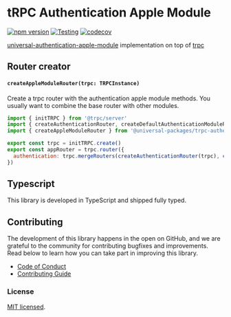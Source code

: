 # tRPC Authentication Apple Module

[![npm version](https://badge.fury.io/js/@universal-packages%2Ftrpc-authentication-apple-module.svg)](https://www.npmjs.com/package/@universal-packages/trpc-authentication-apple-module)
[![Testing](https://github.com/universal-packages/universal-trpc-authentication-apple-module/actions/workflows/testing.yml/badge.svg)](https://github.com/universal-packages/universal-trpc-authentication-apple-module/actions/workflows/testing.yml)
[![codecov](https://codecov.io/gh/universal-packages/universal-trpc-authentication-apple-module/branch/main/graph/badge.svg?token=CXPJSN8IGL)](https://codecov.io/gh/universal-packages/universal-trpc-authentication-apple-module)

[universal-authentication-apple-module](https://github.com/universal-packages/universal-authentication-apple-module) implementation on top of [trpc](https://trpc.io/)

## Router creator

#### **`createAppleModuleRouter(trpc: TRPCInstance)`**

Create a trpc router with the authentication apple module methods. You usually want to combine the base router with other modules.

```js
import { initTRPC } from '@trpc/server'
import { createAuthenticationRouter, createDefaultAuthenticationModuleRouter, initialize } from '@universal-packages/trpc-authentication'
import { createAppleModuleRouter } from '@universal-packages/trpc-authentication-apple-module'

export const trpc = initTRPC.create()
export const appRouter = trpc.router({
  authentication: trpc.mergeRouters(createAuthenticationRouter(trpc), createDefaultAuthenticationModuleRouter(trpc), createAppleModuleRouter(trpc))
})
```

## Typescript

This library is developed in TypeScript and shipped fully typed.

## Contributing

The development of this library happens in the open on GitHub, and we are grateful to the community for contributing bugfixes and improvements. Read below to learn how you can take part in improving this library.

- [Code of Conduct](./CODE_OF_CONDUCT.md)
- [Contributing Guide](./CONTRIBUTING.md)

### License

[MIT licensed](./LICENSE).
